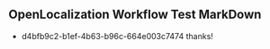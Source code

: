 ## OpenLocalization Workflow Test MarkDown
* d4bfb9c2-b1ef-4b63-b96c-664e003c7474 thanks!

<!--HONumber=Oct16_HO3-->



